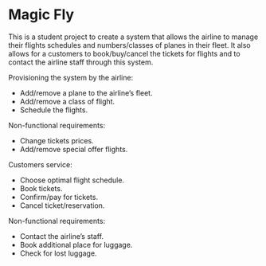 # Magic Fly

This is a student project to create a system that allows the airline to manage their flights schedules and numbers/classes of planes in their fleet. 
It also allows for a customers to book/buy/cancel the tickets for flights and to contact the airline staff through this system.

Provisioning the system by the airline:
- Add/remove a plane to the airline’s fleet.
- Add/remove  a class of flight.
- Schedule the flights.

Non-functional requirements:
- Change tickets  prices.
- Add/remove special offer flights.

Customers service:
- Choose optimal flight schedule.
- Book tickets.
- Confirm/pay for tickets.
- Cancel ticket/reservation.

Non-functional requirements:
- Contact the airline’s staff.
- Book additional place for luggage.
- Check for lost luggage.